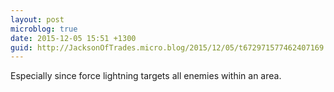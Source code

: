 ```yaml
---
layout: post
microblog: true
date: 2015-12-05 15:51 +1300
guid: http://JacksonOfTrades.micro.blog/2015/12/05/t672971577462407169.html
---
```

Especially since  force lightning targets all enemies within an area.
